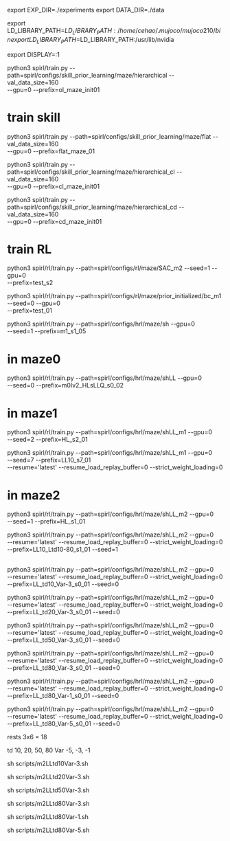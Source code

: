 

export EXP_DIR=./experiments
export DATA_DIR=./data

export LD_LIBRARY_PATH=$LD_LIBRARY_PATH:/home/cehao/.mujoco/mujoco210/bin
export LD_LIBRARY_PATH=$LD_LIBRARY_PATH:/usr/lib/nvidia


export DISPLAY=:1

python3 spirl/train.py --path=spirl/configs/skill_prior_learning/maze/hierarchical --val_data_size=160 \
--gpu=0 --prefix=ol_maze_init01


# train skill
python3 spirl/train.py --path=spirl/configs/skill_prior_learning/maze/flat --val_data_size=160 \
--gpu=0 --prefix=flat_maze_01



python3 spirl/train.py --path=spirl/configs/skill_prior_learning/maze/hierarchical_cl --val_data_size=160 \
--gpu=0 --prefix=cl_maze_init01

python3 spirl/train.py --path=spirl/configs/skill_prior_learning/maze/hierarchical_cd --val_data_size=160 \
--gpu=0 --prefix=cd_maze_init01


# train RL

python3 spirl/rl/train.py --path=spirl/configs/rl/maze/SAC_m2 --seed=1 --gpu=0 \
--prefix=test_s2

python3 spirl/rl/train.py --path=spirl/configs/rl/maze/prior_initialized/bc_m1 --seed=0 --gpu=0 \
--prefix=test_01


python3 spirl/rl/train.py --path=spirl/configs/hrl/maze/sh  --gpu=0 \
--seed=1 --prefix=m1_s1_05

# in maze0
python3 spirl/rl/train.py --path=spirl/configs/hrl/maze/shLL  --gpu=0 \
--seed=0 --prefix=m0lv2_HLsLLQ_s0_02

# in maze1

python3 spirl/rl/train.py --path=spirl/configs/hrl/maze/shLL_m1  --gpu=0 \
--seed=2 --prefix=HL_s2_01

python3 spirl/rl/train.py --path=spirl/configs/hrl/maze/shLL_m1  --gpu=0 \
--seed=7 --prefix=LL10_s7_01 \
--resume='latest' --resume_load_replay_buffer=0 --strict_weight_loading=0


# in maze2
python3 spirl/rl/train.py --path=spirl/configs/hrl/maze/shLL_m2  --gpu=0 \
--seed=1 --prefix=HL_s1_01

python3 spirl/rl/train.py --path=spirl/configs/hrl/maze/shLL_m2  --gpu=0 \
--resume='latest' --resume_load_replay_buffer=0 --strict_weight_loading=0 \
--prefix=LL10_Ltd10-80_s1_01 --seed=1


## 
python3 spirl/rl/train.py --path=spirl/configs/hrl/maze/shLL_m2  --gpu=0 \
--resume='latest' --resume_load_replay_buffer=0 --strict_weight_loading=0 \
--prefix=LL_td10_Var-3_s0_01 --seed=0

python3 spirl/rl/train.py --path=spirl/configs/hrl/maze/shLL_m2  --gpu=0 \
--resume='latest' --resume_load_replay_buffer=0 --strict_weight_loading=0 \
--prefix=LL_td20_Var-3_s0_01 --seed=0

python3 spirl/rl/train.py --path=spirl/configs/hrl/maze/shLL_m2  --gpu=0 \
--resume='latest' --resume_load_replay_buffer=0 --strict_weight_loading=0 \
--prefix=LL_td50_Var-3_s0_01 --seed=0

python3 spirl/rl/train.py --path=spirl/configs/hrl/maze/shLL_m2  --gpu=0 \
--resume='latest' --resume_load_replay_buffer=0 --strict_weight_loading=0 \
--prefix=LL_td80_Var-3_s0_01 --seed=0

python3 spirl/rl/train.py --path=spirl/configs/hrl/maze/shLL_m2  --gpu=0 \
--resume='latest' --resume_load_replay_buffer=0 --strict_weight_loading=0 \
--prefix=LL_td80_Var-1_s0_01 --seed=0

python3 spirl/rl/train.py --path=spirl/configs/hrl/maze/shLL_m2  --gpu=0 \
--resume='latest' --resume_load_replay_buffer=0 --strict_weight_loading=0 \
--prefix=LL_td80_Var-5_s0_01 --seed=0

rests 3x6 = 18

td 10, 20, 50, 80
Var -5, -3, -1




sh scripts/m2LLtd10Var-3.sh


sh scripts/m2LLtd20Var-3.sh


sh scripts/m2LLtd50Var-3.sh


sh scripts/m2LLtd80Var-3.sh


sh scripts/m2LLtd80Var-1.sh


sh scripts/m2LLtd80Var-5.sh


